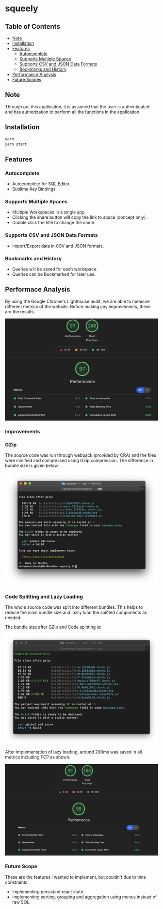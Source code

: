 # squeely

## Table of Contents

- [Note](#note)
- [Installation](#installation)
- [Features](#features)
  - [Autocomplete](#autocomplete)
  - [Supports Multiple Spaces](#supports-multiple-spaces)
  - [Supports CSV and JSON Data Formats](#supports-csv-and-json-data-formats)
  - [Bookmarks and History](#bookmarks-and-history)
- [Performance Analysis](#performance-analysis)
- [Future Scopes](#future-scopes)

## Note

Through out this application, it is assumed that the user is authenticated and has authorization to perform all the functions in the application.

## Installation

```bash
yarn
yarn start
```

## Features

### Autocomplete

- Autocomplete for SQL Editor.
- Sublime Key Bindings

### Supports Multiple Spaces

- Multiple Workspaces in a single app.
- Clicking the share button will copy the link to space (concept only).
- Double click the title to change the name.

### Supports CSV and JSON Data Formats

- Import/Export data in CSV and JSON formats.

### Bookmarks and History

- Queries will be saved for each workspace.
- Queries can be Bookmarked for later use.

## Performace Analysis

By using the Google Chrome's Lighthouse audit, we are able to measure different metrics of the website. Before making any improvements, these are the results.

![before-lazy](https://github.com/rabeehrz/squeely/blob/master/docs/before-lazy.png?raw=true)

### Improvements

### GZip

The source code was run through webpack (provided by CRA) and the files were minified and compressed using GZip compression. The difference in bundle size is given below.

![gzip](https://github.com/rabeehrz/squeely/blob/master/docs/gzip.png?raw=true)

### Code Splitting and Lazy Loading

The whole source code was split into different bundles. This helps to reduce the main bundle size and lazily load the splitted components as needed.

The bundle size after GZip and Code splitting is:

![code-split](https://github.com/rabeehrz/squeely/blob/master/docs/code-split.png?raw=true)

After implementation of lazy loading, around 200ms was saved in all metrics including FCP as shown.

![after-lazy](https://github.com/rabeehrz/squeely/blob/master/docs/after-lazy.png?raw=true)

### Future Scope

These are the features I wanted to implement, but couldn't due to time constraints.

- Implementing persistant react state.
- Implementing sorting, grouping and aggregation using menus instead of raw SQL.
